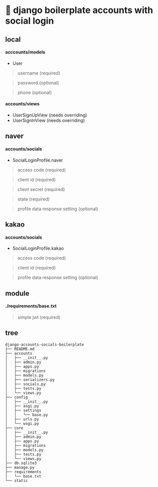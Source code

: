 🔌  django boilerplate accounts with social login
=============================================


local
-----
#### acccounts/models
- User
> username (required)

> password (optional)

> phone (optional)

#### accounts/views
- UserSignUpView (needs overriding)
- UserSignInView (needs overriding)


naver
-----
#### accounts/socials
- SocialLoginProfile.naver
> access code (required)

> client id (required)

> client secret (required)

> state (required)

> profile data response setting (optional)


kakao
-----
#### accounts/socials
- SocialLoginProfile.kakao
> access code (required)

> client id (required)

> profile data response setting (optional)



module
-----
#### ./requirements/base.txt
> simple jwt (required)

tree
-----
``` shell
django-accounts-socials-boilerplate
├── README.md
├── accounts
│   ├── __init__.py
│   ├── admin.py
│   ├── apps.py
│   ├── migrations
│   ├── models.py
│   ├── serializers.py
│   ├── socials.py
│   ├── tests.py
│   └── views.py
├── config
│   ├── __init__.py
│   ├── asgi.py
│   ├── settings
│   │   └── base.py
│   ├── urls.py
│   └── wsgi.py
├── core
│   ├── __init__.py
│   ├── admin.py
│   ├── apps.py
│   ├── migrations
│   ├── models.py
│   ├── tests.py
│   └── views.py
├── db.sqlite3
├── manage.py
├── requirements
│   └── base.txt
└── static
```